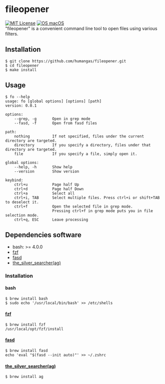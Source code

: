 # fileopener
[![MIT License](http://img.shields.io/badge/license-MIT-blue.svg?style=flat)](LICENSE)
[![OS macOS](https://img.shields.io/badge/OS-macOS-blue.svg)](OS)  
"fileopener" is a convenient command line tool to open files using various filters.


## Installation
```
$ git clone https://github.com/humangas/fileopener.git
$ cd fileopener
$ make install
```


## Usage
```
$ fo --help
usage: fo [global options] [options] [path]
version: 0.0.1

options:
    --grep, -g       Open in grep mode
    --fasd, -f       Open from fasd files

path:
    nothing          If not specified, files under the current directory are targeted.
    directory        If you specify a directory, files under that directory are targeted.
    file             If you specify a file, simply open it.

global options:
    --help, -h       Show help
    --version        Show version

keybind:
    ctrl+u           Page half Up
    ctrl+d           Page half Down
    ctrl+a           Select all
    ctrl+i, TAB      Select multiple files. Press ctrl+i or shift+TAB to deselect it.
    ctrl+f           Open the selected file in grep mode. 
                     Pressing ctrl+f in grep mode puts you in file selection mode.
    ctrl+q, ESC      Leave processing
```


## Dependencies software
- bash: >= 4.0.0
- [fzf](https://github.com/junegunn/fzf)
- [fasd](https://github.com/clvv/fasd)
- [the_silver_searcher(ag)](https://github.com/ggreer/the_silver_searcher)

### Installation
#### bash
```
$ brew install bash
$ sudo echo '/usr/local/bin/bash' >> /etc/shells
```

#### [fzf](https://github.com/junegunn/fzf#using-homebrew)
```
$ brew install fzf
/usr/local/opt/fzf/install
```

#### [fasd](https://github.com/clvv/fasd#install)
```
$ brew install fasd
echo 'eval "$(fasd --init auto)"' >> ~/.zshrc
```

#### [the_silver_searcher(ag)](https://github.com/ggreer/the_silver_searcher#macos)
```
$ brew install ag
```
